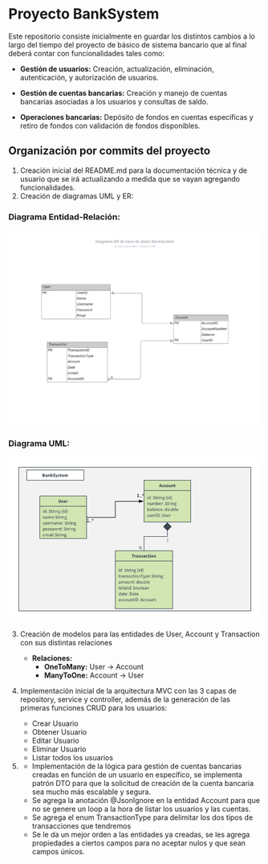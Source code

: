 ﻿# Proyecto BankSystem
Este repositorio consiste inicialmente en guardar los distintos cambios a lo largo del tiempo del proyecto de básico de sistema bancario que al final deberá contar con funcionalidades tales como:

- **Gestión de usuarios:** Creación, actualización, eliminación, autenticación, y autorización de usuarios.

- **Gestión de cuentas bancarias:** Creación y manejo de cuentas bancarias asociadas a los usuarios y consultas de saldo.

- **Operaciones bancarias:** Depósito de fondos en cuentas específicas y retiro de fondos con validación de fondos disponibles.

## Organización por commits del proyecto
1. Creación inicial del README.md para la documentación técnica y de usuario que se irá actualizando a medida que se vayan agregando funcionalidades.
2. Creación de diagramas UML y ER:

### Diagrama Entidad-Relación:

![image](src/main/resources/static/Diagrama-ER-BankSystem.png)

### Diagrama UML:

![image](src/main/resources/static/UML-BankSystem.png)

3. Creación de modelos para las entidades de User, Account y Transaction con sus distintas relaciones
    - **Relaciones:** 
      - **OneToMany:** User -> Account
      - **ManyToOne:** Account -> User

4. Implementación inicial de la arquitectura MVC con las 3 capas de repository, service y controller, además de la generación 
de las primeras funciones CRUD para los usuarios:
    - Crear Usuario
    - Obtener Usuario
    - Editar Usuario
    - Eliminar Usuario
    - Listar todos los usuarios

5. - Implementación de la lógica para gestión de cuentas bancarias creadas en función de un usuario en específico,
se implementa patrón DTO para que la solicitud de creación de la cuenta bancaria sea mucho más escalable y segura.
   - Se agrega la anotación @JsonIgnore en la entidad Account para que no se genere un loop a la hora de listar los usuarios y las cuentas.
   - Se agrega el enum TransactionType para delimitar los dos tipos de transacciones que tendremos
   - Se le da un mejor orden a las entidades ya creadas, se les agrega propiedades a ciertos campos para no aceptar nulos y que sean campos únicos.
